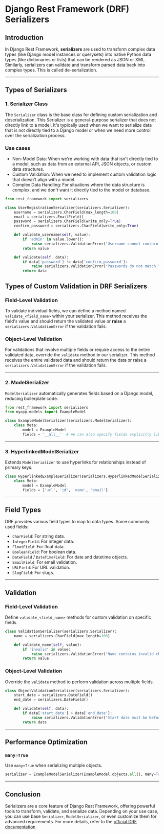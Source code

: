 # Django Rest Framework (DRF) Serializers

## Introduction
In Django Rest Framework, **serializers** are used to transform complex data types (like Django model instances or querysets) into native Python data types (like dictionaries or lists) that can be rendered as JSON or XML. Similarly, serializers can validate and transform parsed data back into complex types. This is called de-serialization.

---

## Types of Serializers

### 1. **Serializer Class**
The `Serializer` class is the base class for defining custom serialization and deserialization. This Serializer is a general-purpose serializer that does not directly link to a model. It's typically used when we want to serialize data that is not directly tied to a Django model or when we need more control over the serialization process.

### Use cases
- Non-Model Data: When we're working with data that isn't directly tied to a model, such as data from an external API, JSON objects, or custom data structures.
- Custom Validation: When we need to implement custom validation logic that doesn't align with a model.
- Complex Data Handling: For situations where the data structure is complex, and we don't want it directly tied to the model or database.

```python
from rest_framework import serializers

class UserRegistrationSerializer(serializers.Serializer):
    username = serializers.CharField(max_length=100)
    email = serializers.EmailField()
    password = serializers.CharField(write_only=True)
    confirm_password = serializers.CharField(write_only=True)

    def validate_username(self, value):
        if 'admin' in value.lower():
            raise serializers.ValidationError("Username cannot contain 'admin'.")
        return value

    def validate(self, data):
        if data['password'] != data['confirm_password']:
            raise serializers.ValidationError("Passwords do not match.")
        return data
```

## Types of Custom Validation in DRF Serializers

### Field-Level Validation
To validate individual fields, we can define a method named `validate_<field_name>` within your serializer. This method receives the field's value and should return the validated value or **raise** a `serializers.ValidationError` if the validation fails.

### Object-Level Validation
For validations that involve multiple fields or require access to the entire validated data, override the `validate` method in our serializer. This method receives the entire validated data and should return the data or raise a `serializers.ValidationError` if the validation fails.

---

### 2. **ModelSerializer**
`ModelSerializer` automatically generates fields based on a Django model, reducing boilerplate code.

```python
from rest_framework import serializers
from myapp.models import ExampleModel

class ExampleModelSerializer(serializers.ModelSerializer):
    class Meta:
        model = ExampleModel
        fields = '__all__'  # We can also specify fields explicitly like ['id', 'name', 'email']
```

---

### 3. **HyperlinkedModelSerializer**
Extends `ModelSerializer` to use hyperlinks for relationships instead of primary keys.

```python
class HyperlinkedExampleSerializer(serializers.HyperlinkedModelSerializer):
    class Meta:
        model = ExampleModel
        fields = ['url', 'id', 'name', 'email']
```

---

## Field Types
DRF provides various field types to map to data types. Some commonly used fields:

- `CharField`: For string data.
- `IntegerField`: For integer data.
- `FloatField`: For float data.
- `BooleanField`: For boolean data.
- `DateField` / `DateTimeField`: For date and datetime objects.
- `EmailField`: For email validation.
- `URLField`: For URL validation.
- `SlugField`: For slugs.

---

## Validation

### Field-Level Validation
Define `validate_<field_name>` methods for custom validation on specific fields.

```python
class ValidationSerializer(serializers.Serializer):
    name = serializers.CharField(max_length=100)

    def validate_name(self, value):
        if 'invalid' in value:
            raise serializers.ValidationError("Name contains invalid characters.")
        return value
```

### Object-Level Validation
Override the `validate` method to perform validation across multiple fields.

```python
class ObjectValidationSerializer(serializers.Serializer):
    start_date = serializers.DateField()
    end_date = serializers.DateField()

    def validate(self, data):
        if data['start_date'] > data['end_date']:
            raise serializers.ValidationError("Start date must be before end date.")
        return data
```

---

## Performance Optimization

### `many=True`
Use `many=True` when serializing multiple objects.
```python
serializer = ExampleModelSerializer(ExampleModel.objects.all(), many=True)
```

---

## Conclusion
Serializers are a core feature of Django Rest Framework, offering powerful tools to transform, validate, and serialize data. Depending on your use case, you can use base `Serializer`, `ModelSerializer`, or even customize them for advanced requirements. For more details, refer to the [official DRF documentation](https://www.django-rest-framework.org/api-guide/serializers/).
